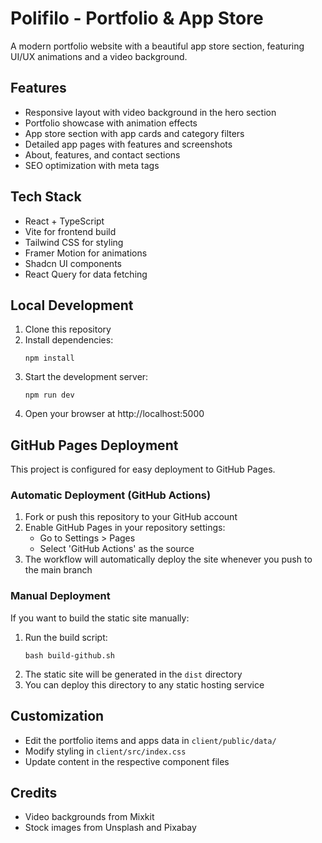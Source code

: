 # Polifilo - Portfolio & App Store

A modern portfolio website with a beautiful app store section, featuring UI/UX animations and a video background.

## Features

- Responsive layout with video background in the hero section
- Portfolio showcase with animation effects
- App store section with app cards and category filters
- Detailed app pages with features and screenshots
- About, features, and contact sections
- SEO optimization with meta tags

## Tech Stack

- React + TypeScript
- Vite for frontend build
- Tailwind CSS for styling
- Framer Motion for animations
- Shadcn UI components
- React Query for data fetching

## Local Development

1. Clone this repository
2. Install dependencies:
   ```
   npm install
   ```
3. Start the development server:
   ```
   npm run dev
   ```
4. Open your browser at http://localhost:5000

## GitHub Pages Deployment

This project is configured for easy deployment to GitHub Pages.

### Automatic Deployment (GitHub Actions)

1. Fork or push this repository to your GitHub account
2. Enable GitHub Pages in your repository settings:
   - Go to Settings > Pages
   - Select 'GitHub Actions' as the source
3. The workflow will automatically deploy the site whenever you push to the main branch

### Manual Deployment

If you want to build the static site manually:

1. Run the build script:
   ```
   bash build-github.sh
   ```
2. The static site will be generated in the `dist` directory
3. You can deploy this directory to any static hosting service

## Customization

- Edit the portfolio items and apps data in `client/public/data/`
- Modify styling in `client/src/index.css`
- Update content in the respective component files

## Credits

- Video backgrounds from Mixkit
- Stock images from Unsplash and Pixabay